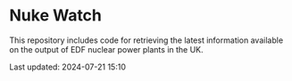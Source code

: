 # Nuke Watch

This repository includes code for retrieving the latest information available on the output of EDF nuclear power plants in the UK.

Last updated: 2024-07-21 15:10